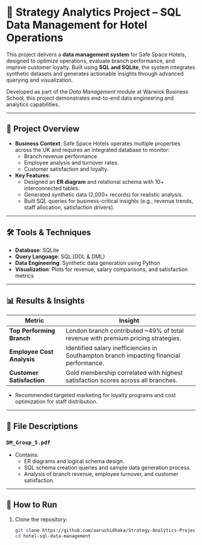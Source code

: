 # 🏨 Strategy Analytics Project – SQL Data Management for Hotel Operations

This project delivers a **data management system** for Safe Space Hotels, designed to optimize operations, evaluate branch performance, and improve customer loyalty. Built using **SQL and SQLite**, the system integrates synthetic datasets and generates actionable insights through advanced querying and visualization.  

Developed as part of the *Data Management* module at Warwick Business School, this project demonstrates end-to-end data engineering and analytics capabilities.  

---

## 📝 Project Overview

- **Business Context**: Safe Space Hotels operates multiple properties across the UK and requires an integrated database to monitor:
  - Branch revenue performance.
  - Employee analysis and turnover rates.
  - Customer satisfaction and loyalty.  
- **Key Features**:
  - Designed an **ER diagram** and relational schema with 10+ interconnected tables.  
  - Generated synthetic data (2,000+ records) for realistic analysis.  
  - Built SQL queries for business-critical insights (e.g., revenue trends, staff allocation, satisfaction drivers).  

---

## 🛠️ Tools & Techniques
- **Database**: SQLite  
- **Query Language**: SQL (DDL & DML)  
- **Data Engineering**: Synthetic data generation using Python  
- **Visualization**: Plots for revenue, salary comparisons, and satisfaction metrics  

---

## 📊 Results & Insights

| Metric                         | Insight                                                                                  |
|---------------------------------|------------------------------------------------------------------------------------------|
| **Top Performing Branch**      | London branch contributed ~49% of total revenue with premium pricing strategies.         |
| **Employee Cost Analysis**     | Identified salary inefficiencies in Southampton branch impacting financial performance.  |
| **Customer Satisfaction**      | Gold membership correlated with highest satisfaction scores across all branches.         |

- Recommended targeted marketing for loyalty programs and cost optimization for staff distribution.

---

## 📁 File Descriptions

### `DM_Group_5.pdf`
- Contains:
  - ER diagrams and logical schema design.  
  - SQL schema creation queries and sample data generation process.  
  - Analysis of branch revenue, employee turnover, and customer satisfaction.  

---

## 🚀 How to Run
1. Clone the repository:
   ```bash
   git clone https://github.com/aarushidhaka/Strategy-Analytics-Project-SQL-Data-Management-for-Hotel-Operations.git
   cd hotel-sql-data-management
